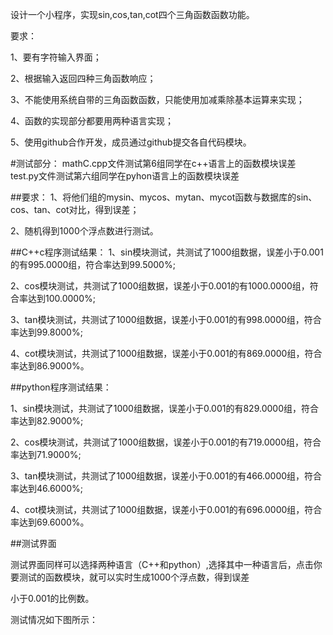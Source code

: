 设计一个小程序，实现sin,cos,tan,cot四个三角函数函数功能。

要求：

  1、要有字符输入界面；
  
  2、根据输入返回四种三角函数响应；
  
   3、不能使用系统自带的三角函数函数，只能使用加减乘除基本运算来实现； 
   
   4、函数的实现部分都要用两种语言实现；
   
   5、使用github合作开发，成员通过github提交各自代码模块。
   
#测试部分：
mathC.cpp文件测试第6组同学在c++语言上的函数模块误差  
test.py文件测试第六组同学在pyhon语言上的函数模块误差

##要求：
1、将他们组的mysin、mycos、mytan、mycot函数与数据库的sin、cos、tan、cot对比，得到误差；

2、随机得到1000个浮点数进行测试。


##C++c程序测试结果：
1、sin模块测试，共测试了1000组数据，误差小于0.001的有995.0000组，符合率达到99.5000%;

2、cos模块测试，共测试了1000组数据，误差小于0.001的有1000.0000组，符合率达到100.0000%;

3、tan模块测试，共测试了1000组数据，误差小于0.001的有998.0000组，符合率达到99.8000%;

4、cot模块测试，共测试了1000组数据，误差小于0.001的有869.0000组，符合率达到86.9000%。

##python程序测试结果：

1、sin模块测试，共测试了1000组数据，误差小于0.001的有829.0000组，符合率达到82.9000%;

2、cos模块测试，共测试了1000组数据，误差小于0.001的有719.0000组，符合率达到71.9000%;

3、tan模块测试，共测试了1000组数据，误差小于0.001的有466.0000组，符合率达到46.6000%;

4、cot模块测试，共测试了1000组数据，误差小于0.001的有696.0000组，符合率达到69.6000%。

##测试界面

测试界面同样可以选择两种语言（C++和python）,选择其中一种语言后，点击你要测试的函数模块，就可以实时生成1000个浮点数，得到误差 

 小于0.001的比例数。
 
 测试情况如下图所示：
 
